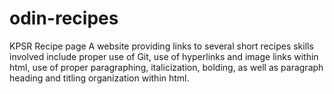 # odin-recipes
KPSR Recipe page
A website providing links to several short recipes
skills involved include proper use of Git, use of hyperlinks and image links within html, use of proper paragraphing, italicization, bolding, as well as paragraph heading and titling organization within html.
